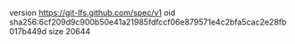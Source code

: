 version https://git-lfs.github.com/spec/v1
oid sha256:6cf209d9c900b50e41a21985fdfccf06e879571e4c2bfa5cac2e28fb017b449d
size 20644
